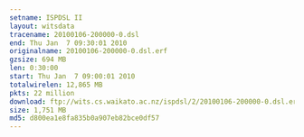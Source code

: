 ```yaml
---
setname: ISPDSL II
layout: witsdata
tracename: 20100106-200000-0.dsl
end: Thu Jan  7 09:30:01 2010
originalname: 20100106-200000-0.dsl.erf
gzsize: 694 MB
len: 0:30:00
start: Thu Jan  7 09:00:01 2010
totalwirelen: 12,865 MB
pkts: 22 million
download: ftp://wits.cs.waikato.ac.nz/ispdsl/2/20100106-200000-0.dsl.erf.gz
size: 1,751 MB
md5: d800ea1e8fa835b0a907eb82bce0df57
---
```

